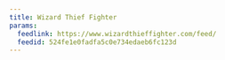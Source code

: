 ```yaml
---
title: Wizard Thief Fighter
params:
  feedlink: https://www.wizardthieffighter.com/feed/
  feedid: 524fe1e0fadfa5c0e734edaeb6fc123d
---
```

